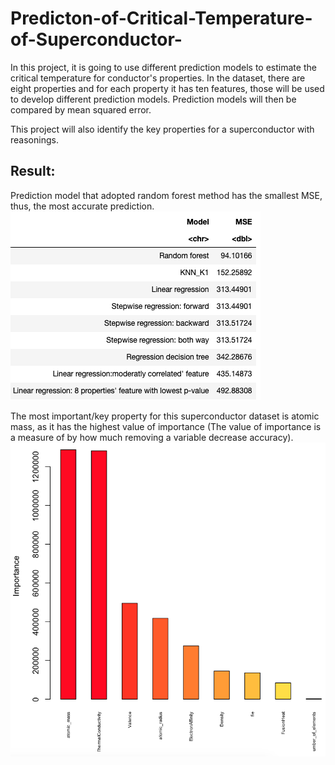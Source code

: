 # Predicton-of-Critical-Temperature-of-Superconductor-

In this project, it is going to use different prediction models to estimate the critical temperature for conductor's properties. In the dataset, there are eight properties and for each property it has ten features, those will be used to develop different prediction models. Prediction models will then be compared by mean squared error.

This project will also identify the key properties for a superconductor with reasonings.

## Result:

Prediction model that adopted random forest method has the smallest MSE, thus, the most accurate prediction.
![screenshot](/MSE.png?raw=true "Optional Title")

The most important/key property for this superconductor dataset is atomic mass, as it has the highest value of importance (The value of importance is a measure of by how much removing a variable decrease accuracy).
![screenshot](/importance.png?raw=true "Optional Title")
